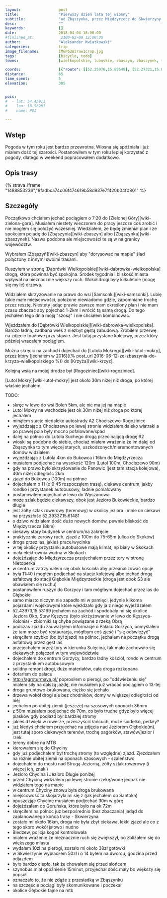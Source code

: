 ```yaml
---
layout:                 post
title:                  "Pierwszy dzień lata tej wiosny"
subtitle:               "od Zbąszynka, przez Międzyrzecz do Skwierzyny; skoro była już zima tej wiosny to czas na lato"
desc:                   ""
keywords:               []
date:                   2018-04-04 18:00:00
#finished_at:            2100-02-09 12:00:00
author:                 "Aleksander Kwiatkowski"
categories:             trip
image_filename:         IMGP6283raw1crop.jpg
tags:                   [bicycle, todo]
towns:                  [wielkopolskie, lubuskie, zbaszyn, zbaszynek, trzciel, miedzyrzecz, bledzew, skwierzyna]

coords:                 [{"route": [[52.25976,15.89548], [52.27321,15.81222], [52.34164,15.71043], [52.37540,15.68897], [52.37927,15.64966], [52.40724,15.63833], [52.44440,15.57808], [52.44011,15.52932], [52.48122,15.45087], [52.48457,15.40144], [52.51654,15.41174], [52.53607,15.46014], [52.58741,15.47886], [52.59378,15.49448], [52.59075,15.50014]], "type": "bicycle"}]
distance:               65
time_spent:             5
elevation:              305


pois:
#  - lat: 54.45911
#    lon: 18.56281
#    name: POI

---
```



## Wstęp

Pogoda w tym roku jest bardzo przewrotna. Wiosna się spóźniała i już miałem dość
tej szarości. Postanowiłem w tym roku lepiej korzystać z pogody, dlatego w
weekend popracowałem dodatkowo.

## Opis trasy

{% strava_iframe "1488853236","8fadbca74c06f474619b58d937e7f420b04f0801" %}

## Szczegóły

Początkowo chciałem jechać pociągiem o 7:20 do [Zielonej Góry][wiki-zielona-gora].
Musiałem niestety wieczorem do pracy jeszcze coś zrobić i nie mogłem się
położyć wcześniej. Wiedziałem, że będę zmieniał plan i ze spokojem
pojadę do [Zbąszynia][wiki-zbaszyn] albo [Zbąszynka][wiki-zbaszynek].
Nazwa podobna ale miejscowości te są w na granicy województw.

Wybrałem [Zbąszyń][wiki-zbaszyn] aby "dorysować na mapie" ślad połączony z innymi
swoimi trasami.

Ruszyłem w stronę [Dąbrówki Wielkopolskiej][wiki-dabrowka-wielkopolska] drogą, która
powinna być spokojna. Środek tygodnia i bliskość miasta wpływał na nieznacznie
większy ruch. Wokół drogi były kilkuletnie (mogę się mylić) drzewa.

Widziałem skrzyżowanie na prawo do wsi [Samsonki][wiki-samsonki]. Lubię
takie małe miejscowości, położone niewiadomo gdzie, zapomniane trochę przez
resztę. Niestety jadąc prawie zawsze mam określony plan i nie mam
czasu zbaczać aby pojechać 1-2km i wrócić tą samą drogą.
Do tego jechałem tego dnia moją "szosą" i nie chciałem kombinować.

Wjeżdzałem do [Dąbrówki Wielkopolskiej][wiki-dabrowka-wielkopolska].
Bardzo ładna, zadbana wieś z niezbyt gęstą zabudową.
Zrobiłem przerwę na zdjęcie tytułowe przy stawie. Jest tutaj przystane kolejowy,
przez który później wracałem pociągiem.

Można skręcić na zachód i dojechać do [Lutola Mokrego][wiki-lutol-mokry],
przez który [jechałem w 2016]({% post_url 2016-06-12-ze-zbaszynia-do-krzyza-wielkopolskiego %}) do [Krzyża][wiki-krzyz].

Kolejną wsią na mojej drodze był [Rogoziniec][wiki-rogoziniec].

[Lutol Mokry][wiki-lutol-mokry] jest około 30m niżej niż droga, po której właśnie jechałem.


TODO:

* skręc w lewo do wsi Boleń 5km, ale nie ma jej na mapie
* Lutol Mokry na wschodzie jest ok 30m niżej niż droga po której jechałem
* minąłem stacje niedaleko autostrady A2 Chociszewo-Rogoziniec
* wyjeżdzając z Chociszewa po lewej stronie widziałem daleko wiatraki a po prawej pola były mocno pofalowane/spad
* dalej na północ do Lutola Suchego drogą przecinającą drogę 92
* wioski są podobne do siebie, chociaż miałem wrażenie że im dalej od Zbąszynka to tym więcej starych, uszkodzonych/nieremontowanych domów widziałem
* wyjeżdzając z Lutola 4km do Bukowca i 16km do Międzyrzecza
* musiałem podjechać na wysokość 120m (Lutol 100m, Chociszewo 90m)
* gdy na prawo było skrzyżowanie do Panowic (jest tam stacja kolejowa), 40m niżej odległość 2km
* zjazd do Bukowca (100m) na północ
* dojechałem o 11 (o 9:45 rozpocząłem trasę), ciekawe centrum, jakby rondko i przystanek autobusowy, ładnie pomalowany
* postanowiłem pojechać w lewo do Wyszanowa
* może szlak będzie ciekawszy, obok jest Jezioro Bukowieckie, bardzo długie
* jest żółty szlak rowerowy (terenowy) w okolicy jeziora i mnie on ciekawi na przyszłość 52.39337,15.61481
* o dziwo widziałem dość dużo nowych domów, pewnie bliskość do Międzyrzecza (8km)
* ciekawy stary budynek w centrum/na zakręcie
* praktycznie zerowy ruch, zjazd z 100m do 75-65m (ulica do Skoków)
* droga przez las, jakieś prace/wycinka
* w tej okolicy przystanki autobusowe mają klimat, np biały w Skokach
* mała elektrownia wodna w Skokach
* dojeżdzając do Międzyrzecza przejechałem przez tory w stronę Nietoperka
* w centrum zatrzymałem się obok kościoła aby przeanalizować opcje
* była 11:40 i mogłem podjechać na stacje kolejową albo jechać drogą asfaltową do stacji Głębokie Międzyrzeckie (droga jest obok S3 ale obawiałem się ruchu)
* postanowiłem ruszyć do Gorzycy i tam mógłbym dojechać przez las do Głębokie
* samo miasto niczym nie zapadło mi w pamięci, jedynie kilkoma pojazdami wojskowymi które wjeżdzało gdy ja z niego wyjeżdzałem
* 52.43973,15.53169 jechałem na zachód i spodobały mi się okolice Jeziora Oko, Staw Kęszyca (było skrżyżowanie w lewo do Kęszyca-Kolonia) - zbiorniki są chyba powiązane z rzeką Obrą
* podczas zjazdu zauważyłem informacje o Pałacu Gorzyca, pomyślałem że tam może być restauracja, mógłbym coś zjeść i "się odświeżyć"
* skręciłem szybko (bo był zjazd) na północ, jechałem na początku drogą asfaltową przez gęst las
* przejechałem przez tory w kierunku Sulęcina, tak mało zachowało się ciekawych połączeń w tym województwie
* dojechałem do centrum Gorzycy, bardzo ładny kościół, rondo w centrum z przystankiem autobusowym
* solidny remont drogi, dużo materiałów, cała droga rozkopana
* dotarłem do pałacu
* http://agroturmaya.pl/ poprosiłem o pierogi, po "odświeżeniu się" miałem siły na dalszą jazdę, nie musiałem już wracać pociągiem o 13-tej
* droga gruntowo-brukowana, ciężko się jechało
* drzewa wokół drogi ale bez chodników, domy w większej odległości od niej
* jechałem po ubitej ziemii (jeszcze) na szosowych oponach 36mm
* z 50m musiałem podjechać do 70m, co było trudne gdyż było więcej piasków gdy podjazd był bardziej stromy
* jakieś dźwięki w rowerze, przeczyścić łańcuch, może siodełko, pedały?
* już kiedyś chciałem przyjechać na zdjęcia nad Jeziorem Głębokie(m), jest tutaj sporo ciekawych terenów, trochę pagórków, stawów/jezior i rzek
* tereny dobre na MTB
* kierowałem się do Chyciny
* gdy już podjechałem był trochę stromy (to względne) zjazd. Zjeżdzałem na różnie ubitej ziemii na oponach szosowych - szaleństwo
* dojechałem do mostu nad Strugą Jeziorną, żółty szlak rowerowy (i więcej ich, znaki)
* Jezioro Chycina i Jezioro Długie poniżej
* przed Chyciną widziałem po lewej stronie rzekę/wodę jednak nie widziałem tego na mapie
* w centrum Chyciny znowu była droga brukowana
* miejscowość ta skojarzyła mi się z (jak jechałem do Santoka)
* opuszczjąc Chycinę musiałem podjechać 30m w górę
* dojeżdzałem do Goruńska, które było na ok 72m
* skręciłem na północ już bezpośrednio (bez zbaczania) jadąd do zaplanowanego końca trasy - Skwierzyna
* zostało mi około 16km, droga nie była zbyt ciekawa, lekki zjazd ale co z tego skoro wokół jałowo i nudno
* Bledzew, policja kogoś kontrolowała
* miałem wrażenie że nieznacznie ruch się zwiększył, bo zbliżałem się do większego miasta
* wydałem 10zł na pierogi, zostało mi około 38zł gotówki
* w Skwierzynie wypłaciłem 50zł i o 14 byłem na dworcu, godzina przed odjazdem
* było bardzo ciepło, tak że chowałem się przed słońcem
* szynobus miał opóźnienie 15minut, przyjechał dość mały bo większy się popsuł
* oznaczało to, że nie zdąże z przesiadką w Zbąszynku
* na szczęście pociągi były skomunikowane i poczekał
* okolice Głębokie fajne na mtb
